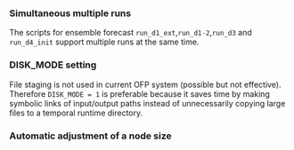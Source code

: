 ### Simultaneous multiple runs

The scripts for ensemble forecast `run_d1_ext`,`run_d1-2`,`run_d3` and `run_d4_init` support multiple runs at the same time.

### DISK_MODE setting

File staging is not used in current OFP system (possible but not effective). 
Therefore `DISK_MODE = 1` is preferable because it saves time by making symbolic links of input/output paths instead of 
unnecessarily copying large files to a temporal runtime directory. 

### Automatic adjustment of a node size 

